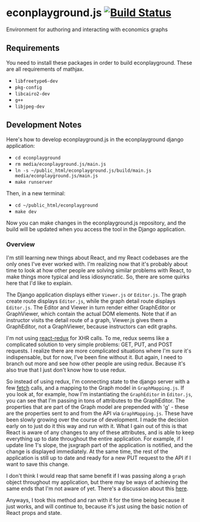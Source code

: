 # econplayground.js [![Build Status](https://travis-ci.org/ccnmtl/econplayground.js.svg?branch=master)](https://travis-ci.org/ccnmtl/econplayground.js)

Environment for authoring and interacting with economics graphs

## Requirements
You need to install these packages in order to build
econplayground. These are all requirements of mathjax.
* `libfreetype6-dev`
* `pkg-config`
* `libcairo2-dev`
* `g++`
* `libjpeg-dev`

## Development Notes
Here's how to develop econplayground.js in the econplayground django application:

* `cd econplayground`
* `rm media/econplayground.js/main.js`
* `ln -s ~/public_html/econplayground.js/build/main.js media/econplayground.js/main.js`
* `make runserver`

Then, in a new terminal:

* `cd ~/public_html/econplayground`
* `make dev`

Now you can make changes in the econplayground.js repository, and the
build will be updated when you access the tool in the Django application.

### Overview
I'm still learning new things about React, and my React codebases are
the only ones I've ever worked with. I'm realizing now that it's
probably about time to look at how other people are solving similar
problems with React, to make things more typical and less
idiosyncratic.  So, there are some quirks here that I'd like to
explain.

The Django application displays either `Viewer.js` or `Editor.js`. The
graph create route displays `Editor.js`, while the graph detail route
displays `Editor.js`. The Editor and Viewer in turn render either
GraphEditor or GraphViewer, which contain the actual DOM elements.
Note that if an instructor visits the detail route of a graph,
Viewer.js gives them a GraphEditor, not a GraphViewer, because
instructors can edit graphs.

I'm not using [react-redux](https://github.com/reactjs/react-redux)
for XHR calls. To me, redux seems like a complicated solution to
very simple problems: GET, PUT, and POST requests. I realize there are
more complicated situations where I'm sure it's indispensable, but for
now, I've been fine without it. But again, I need to branch out more
and see how other people are using redux. Because it's also true that
I just don't know how to use redux.

So instead of using redux, I'm connecting state to the django server
with a few
[fetch](https://developer.mozilla.org/en-US/docs/Web/API/Fetch_API)
calls, and a mapping to the Graph model in `GraphMapping.js`. If you
look at, for example, how I'm instantiating the `GraphEditor` in
`Editor.js`, you can see that I'm passing in tons of attributes to the
GraphEditor. The properties that are part of the Graph model are
prepended with 'g' - these are the properties sent to and from the API
via `GraphMapping.js`. These have been slowly growing over the course
of development. I made the decision early on to just do it this way
and run with it. What I gain out of this is that React is aware of any
changes to any of these attributes, and is able to keep everything up
to date throughout the entire application. For example, if I update
line 1's slope, the jsxgraph part of the application is notified, and
the change is displayed immediately. At the same time, the rest of the
application is still up to date and ready for a new PUT request to the
API if I want to save this change.

I don't think I would reap that same benefit if I was passing along a
`graph` object throughout my application, but there may be ways of
achieving the same ends that I'm not aware of yet.
There's a discussion about this [here](https://stackoverflow.com/questions/27105257/storing-an-object-in-state-of-a-react-component).

Anyways, I took this method and ran with it for the time being because
it just works, and will continue to, because it's just using the
basic notion of React props and state.
